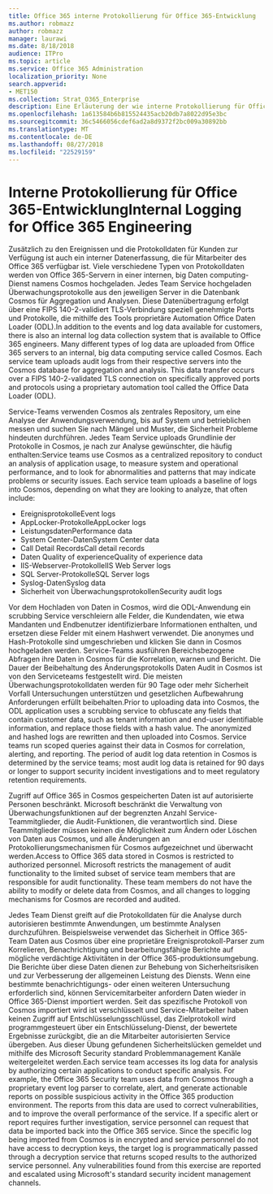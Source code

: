 ```yaml
---
title: Office 365 interne Protokollierung für Office 365-Entwicklung
ms.author: robmazz
author: robmazz
manager: laurawi
ms.date: 8/18/2018
audience: ITPro
ms.topic: article
ms.service: Office 365 Administration
localization_priority: None
search.appverid:
- MET150
ms.collection: Strat_O365_Enterprise
description: Eine Erläuterung der wie interne Protokollierung für Office 365 Engineering teams funktioniert.
ms.openlocfilehash: 1a613584b6b815524435acb20db7a8022d95e3bc
ms.sourcegitcommit: 36c5466056cdef6ad2a8d9372f2bc009a30892bb
ms.translationtype: MT
ms.contentlocale: de-DE
ms.lasthandoff: 08/27/2018
ms.locfileid: "22529159"
---
```

# <a name="internal-logging-for-office-365-engineering"></a><span data-ttu-id="ebbdd-103">Interne Protokollierung für Office 365-Entwicklung</span><span class="sxs-lookup"><span data-stu-id="ebbdd-103">Internal Logging for Office 365 Engineering</span></span>
<span data-ttu-id="ebbdd-p101">Zusätzlich zu den Ereignissen und die Protokolldaten für Kunden zur Verfügung ist auch ein interner Datenerfassung, die für Mitarbeiter des Office 365 verfügbar ist. Viele verschiedene Typen von Protokolldaten werden von Office 365-Servern in einer internen, big Daten computing-Dienst namens Cosmos hochgeladen. Jedes Team Service hochgeladen Überwachungsprotokolle aus den jeweiligen Server in die Datenbank Cosmos für Aggregation und Analysen. Diese Datenübertragung erfolgt über eine FIPS 140-2-validiert TLS-Verbindung speziell genehmigte Ports und Protokolle, die mithilfe des Tools proprietäre Automation Office Daten Loader (ODL).</span><span class="sxs-lookup"><span data-stu-id="ebbdd-p101">In addition to the events and log data available for customers, there is also an internal log data collection system that is available to Office 365 engineers. Many different types of log data are uploaded from Office 365 servers to an internal, big data computing service called Cosmos. Each service team uploads audit logs from their respective servers into the Cosmos database for aggregation and analysis. This data transfer occurs over a FIPS 140-2-validated TLS connection on specifically approved ports and protocols using a proprietary automation tool called the Office Data Loader (ODL).</span></span>

<span data-ttu-id="ebbdd-p102">Service-Teams verwenden Cosmos als zentrales Repository, um eine Analyse der Anwendungsverwendung, bis auf System und betrieblichen messen und suchen Sie nach Mängel und Muster, die Sicherheit Probleme hindeuten durchführen. Jedes Team Service uploads Grundlinie der Protokolle in Cosmos, je nach zur Analyse gewünschter, die häufig enthalten:</span><span class="sxs-lookup"><span data-stu-id="ebbdd-p102">Service teams use Cosmos as a centralized repository to conduct an analysis of application usage, to measure system and operational performance, and to look for abnormalities and patterns that may indicate problems or security issues. Each service team uploads a baseline of logs into Cosmos, depending on what they are looking to analyze, that often include:</span></span>
- <span data-ttu-id="ebbdd-110">Ereignisprotokolle</span><span class="sxs-lookup"><span data-stu-id="ebbdd-110">Event logs</span></span>
- <span data-ttu-id="ebbdd-111">AppLocker-Protokolle</span><span class="sxs-lookup"><span data-stu-id="ebbdd-111">AppLocker logs</span></span>
- <span data-ttu-id="ebbdd-112">Leistungsdaten</span><span class="sxs-lookup"><span data-stu-id="ebbdd-112">Performance data</span></span>
- <span data-ttu-id="ebbdd-113">System Center-Daten</span><span class="sxs-lookup"><span data-stu-id="ebbdd-113">System Center data</span></span>
- <span data-ttu-id="ebbdd-114">Call Detail Records</span><span class="sxs-lookup"><span data-stu-id="ebbdd-114">Call detail records</span></span>
- <span data-ttu-id="ebbdd-115">Daten Quality of experience</span><span class="sxs-lookup"><span data-stu-id="ebbdd-115">Quality of experience data</span></span>
- <span data-ttu-id="ebbdd-116">IIS-Webserver-Protokolle</span><span class="sxs-lookup"><span data-stu-id="ebbdd-116">IIS Web Server logs</span></span>
- <span data-ttu-id="ebbdd-117">SQL Server-Protokolle</span><span class="sxs-lookup"><span data-stu-id="ebbdd-117">SQL Server logs</span></span>
- <span data-ttu-id="ebbdd-118">Syslog-Daten</span><span class="sxs-lookup"><span data-stu-id="ebbdd-118">Syslog data</span></span>
- <span data-ttu-id="ebbdd-119">Sicherheit von Überwachungsprotokollen</span><span class="sxs-lookup"><span data-stu-id="ebbdd-119">Security audit logs</span></span>

<span data-ttu-id="ebbdd-p103">Vor dem Hochladen von Daten in Cosmos, wird die ODL-Anwendung ein scrubbing Service verschleiern alle Felder, die Kundendaten, wie etwa Mandanten und Endbenutzer identifizierbare Informationen enthalten, und ersetzen diese Felder mit einem Hashwert verwendet. Die anonymes und Hash-Protokolle sind umgeschrieben und klicken Sie dann in Cosmos hochgeladen werden. Service-Teams ausführen Bereichsbezogene Abfragen ihre Daten in Cosmos für die Korrelation, warnen und Bericht. Die Dauer der Beibehaltung des Änderungsprotokolls Daten Audit in Cosmos ist von den Serviceteams festgestellt wird. Die meisten Überwachungsprotokolldaten werden für 90 Tage oder mehr Sicherheit Vorfall Untersuchungen unterstützen und gesetzlichen Aufbewahrung Anforderungen erfüllt beibehalten.</span><span class="sxs-lookup"><span data-stu-id="ebbdd-p103">Prior to uploading data into Cosmos, the ODL application uses a scrubbing service to obfuscate any fields that contain customer data, such as tenant information and end-user identifiable information, and replace those fields with a hash value. The anonymized and hashed logs are rewritten and then uploaded into Cosmos. Service teams run scoped queries against their data in Cosmos for correlation, alerting, and reporting. The period of audit log data retention in Cosmos is determined by the service teams; most audit log data is retained for 90 days or longer to support security incident investigations and to meet regulatory retention requirements.</span></span>

<span data-ttu-id="ebbdd-p104">Zugriff auf Office 365 in Cosmos gespeicherten Daten ist auf autorisierte Personen beschränkt. Microsoft beschränkt die Verwaltung von Überwachungsfunktionen auf der begrenzten Anzahl Service-Teammitglieder, die Audit-Funktionen, die verantwortlich sind. Diese Teammitglieder müssen keinen die Möglichkeit zum Ändern oder Löschen von Daten aus Cosmos, und alle Änderungen an Protokollierungsmechanismen für Cosmos aufgezeichnet und überwacht werden.</span><span class="sxs-lookup"><span data-stu-id="ebbdd-p104">Access to Office 365 data stored in Cosmos is restricted to authorized personnel. Microsoft restricts the management of audit functionality to the limited subset of service team members that are responsible for audit functionality. These team members do not have the ability to modify or delete data from Cosmos, and all changes to logging mechanisms for Cosmos are recorded and audited.</span></span>

<span data-ttu-id="ebbdd-p105">Jedes Team Dienst greift auf die Protokolldaten für die Analyse durch autorisieren bestimmte Anwendungen, um bestimmte Analysen durchzuführen. Beispielsweise verwendet das Sicherheit in Office 365-Team Daten aus Cosmos über eine proprietäre Ereignisprotokoll-Parser zum Korrelieren, Benachrichtigung und bearbeitungsfähige Berichte auf mögliche verdächtige Aktivitäten in der Office 365-produktionsumgebung. Die Berichte über diese Daten dienen zur Behebung von Sicherheitsrisiken und zur Verbesserung der allgemeinen Leistung des Diensts. Wenn eine bestimmte benachrichtigungs- oder einen weiteren Untersuchung erforderlich sind, können Servicemitarbeiter anfordern Daten wieder in Office 365-Dienst importiert werden. Seit das spezifische Protokoll von Cosmos importiert wird ist verschlüsselt und Service-Mitarbeiter haben keinen Zugriff auf Entschlüsselungsschlüssel, das Zielprotokoll wird programmgesteuert über ein Entschlüsselung-Dienst, der bewertete Ergebnisse zurückgibt, die an die Mitarbeiter autorisierten Service übergeben. Aus dieser Übung gefundenen Sicherheitslücken gemeldet und mithilfe des Microsoft Security standard Problemmanagement Kanäle weitergeleitet werden.</span><span class="sxs-lookup"><span data-stu-id="ebbdd-p105">Each service team accesses its log data for analysis by authorizing certain applications to conduct specific analysis. For example, the Office 365 Security team uses data from Cosmos through a proprietary event log parser to correlate, alert, and generate actionable reports on possible suspicious activity in the Office 365 production environment. The reports from this data are used to correct vulnerabilities, and to improve the overall performance of the service. If a specific alert or report requires further investigation, service personnel can request that data be imported back into the Office 365 service. Since the specific log being imported from Cosmos is in encrypted and service personnel do not have access to decryption keys, the target log is programmatically passed through a decryption service that returns scoped results to the authorized service personnel. Any vulnerabilities found from this exercise are reported and escalated using Microsoft's standard security incident management channels.</span></span>
